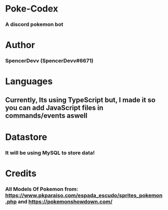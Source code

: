# Poke-Codex

### A discord pokemon bot

# Author

### SpencerDevv (SpencerDevv#6671)

# Languages

## Currently, Its using TypeScript but, I made it so you can add JavaScript files in commands/events aswell

# Datastore

### It will be using MySQL to store data!

# Credits

### All Models Of Pokemon from: https://www.pkparaiso.com/espada_escudo/sprites_pokemon.php and https://pokemonshowdown.com/
